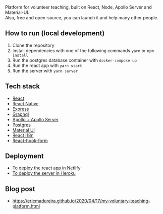Platform for volunteer teaching, built on React, Node, Apollo Server and Material-UI.  
Also, free and open-source, you can launch it and help many other people.

## How to run (local development)
1. Clone the repository
2. Install dependencies with one of the following commands `yarn` or `npm install`
3. Run the postgres database container with `docker-compose up`
4. Run the react app with `yarn start`
5. Run the server with `yarn server`

## Tech stack
- [React](https://reactjs.org/)
- [React Native](https://reactnative.dev/)
- [Express](https://expressjs.com/)
- [Graphql](https://graphql.org/)
- [Apollo + Apollo Server](https://www.apollographql.com/)
- [Postgres](https://www.postgresql.org/)
- [Material UI](https://material-ui.com/)
- [React i18n](https://react.i18next.com/)
- [React-hook-form](https://react-hook-form.com/)

## Deployment
- [To deploy the react app in Netlify](https://www.netlify.com/blog/2016/07/22/deploy-react-apps-in-less-than-30-seconds/)
- [To deploy the server in Heroku](https://devcenter.heroku.com/articles/getting-started-with-nodejs)

## Blog post
- https://ericmadureira.github.io/2020/04/17/my-voluntary-teaching-platform.html
